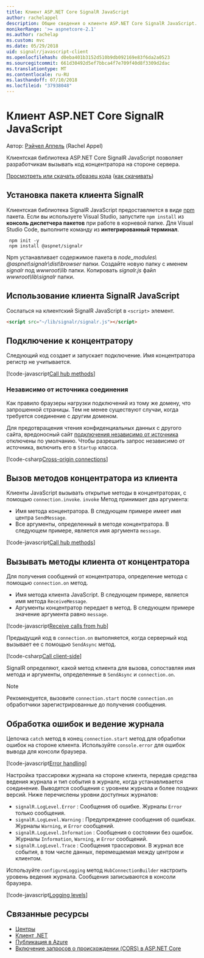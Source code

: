 ```yaml
---
title: Клиент ASP.NET Core SignalR JavaScript
author: rachelappel
description: Общие сведения о клиенте ASP.NET Core SignalR JavaScript.
monikerRange: '>= aspnetcore-2.1'
ms.author: rachelap
ms.custom: mvc
ms.date: 05/29/2018
uid: signalr/javascript-client
ms.openlocfilehash: d0eba401b3152d510b9db092169e83f6da2a0523
ms.sourcegitcommit: 661d30492d5ef7bbca4f7e709f40d8f3309d2dac
ms.translationtype: MT
ms.contentlocale: ru-RU
ms.lasthandoff: 07/10/2018
ms.locfileid: "37938048"
---
```

# <a name="aspnet-core-signalr-javascript-client"></a>Клиент ASP.NET Core SignalR JavaScript

Автор: [Рэйчел Аппель](http://twitter.com/rachelappel) (Rachel Appel)

Клиентская библиотека ASP.NET Core SignalR JavaScript позволяет разработчикам вызывать код концентратора на стороне сервера.

[Просмотреть или скачать образец кода](https://github.com/aspnet/Docs/tree/live/aspnetcore/signalr/javascript-client/sample) ([как скачивать](xref:tutorials/index#how-to-download-a-sample))

## <a name="install-the-signalr-client-package"></a>Установка пакета клиента SignalR

Клиентская библиотека SignalR JavaScript предоставляется в виде [npm](https://www.npmjs.com/) пакета. Если вы используете Visual Studio, запустите `npm install` из **консоль диспетчера пакетов** при работе в корневой папке. Для Visual Studio Code, выполните команду из **интегрированный терминал**.

  ```console
   npm init -y
   npm install @aspnet/signalr
  ```

Npm устанавливает содержимое пакета в *node_modules\\ @aspnet\signalr\dist\browser*  папки. Создайте новую папку с именем *signalr* под *wwwroot\\lib* папки. Копировать *signalr.js* файл *wwwroot\lib\signalr* папки.

## <a name="use-the-signalr-javascript-client"></a>Использование клиента SignalR JavaScript

Сослаться на клиентский SignalR JavaScript в `<script>` элемент.

```html
<script src="~/lib/signalr/signalr.js"></script>
```

## <a name="connect-to-a-hub"></a>Подключение к концентратору

Следующий код создает и запускает подключение. Имя концентратора регистр не учитывается.

[!code-javascript[Call hub methods](javascript-client/sample/wwwroot/js/chat.js?range=9-12,28)]

### <a name="cross-origin-connections"></a>Независимо от источника соединения

Как правило браузеры нагрузки подключений из тому же домену, что запрошенной страницы. Тем не менее существуют случаи, когда требуется соединение с другим доменом.

Для предотвращения чтения конфиденциальных данных с другого сайта, вредоносный сайт [подключения независимо от источника](xref:security/cors) отключены по умолчанию. Чтобы разрешить запрос независимо от источника, включить его в `Startup` класса.

[!code-csharp[Cross-origin connections](javascript-client/sample/Startup.cs?highlight=29-35,56)]

## <a name="call-hub-methods-from-client"></a>Вызов методов концентратора из клиента

Клиенты JavaScript вызывать открытые методы в концентраторах, с помощью `connection.invoke`. `invoke` Метод принимает два аргумента:

* Имя метода концентратора. В следующем примере имеет имя центра `SendMessage`.
* Все аргументы, определенный в методе концентратора. В следующем примере, является имя аргумента `message`.

[!code-javascript[Call hub methods](javascript-client/sample/wwwroot/js/chat.js?range=24)]

## <a name="call-client-methods-from-hub"></a>Вызывать методы клиента от концентратора

Для получения сообщений от концентратора, определение метода с помощью `connection.on` метод.

* Имя метода клиента JavaScript. В следующем примере, является имя метода `ReceiveMessage`.
* Аргументы концентратор передает в метод. В следующем примере значение аргумента равно `message`.

[!code-javascript[Receive calls from hub](javascript-client/sample/wwwroot/js/chat.js?range=14-19)]

Предыдущий код в `connection.on` выполняется, когда серверный код вызывает ее с помощью `SendAsync` метод.

[!code-csharp[Call client-side](javascript-client/sample/hubs/chathub.cs?range=8-11)]

SignalR определяют, какой метод клиента для вызова, сопоставляя имя метода и аргументы, определенные в `SendAsync` и `connection.on`.

> [!NOTE]
> Рекомендуется, вызовите `connection.start` после `connection.on` обработчики зарегистрированные до получения сообщения.

## <a name="error-handling-and-logging"></a>Обработка ошибок и ведение журнала

Цепочка `catch` метод в конец `connection.start` метод для обработки ошибок на стороне клиента. Используйте `console.error` для ошибок вывода для консоли браузера.

[!code-javascript[Error handling](javascript-client/sample/wwwroot/js/chat.js?range=28)]

Настройка трассировки журнала на стороне клиента, передав средства ведения журнала и тип события в журнале, когда устанавливается соединение. Выводятся сообщения с уровнем журнала и более поздних версий. Ниже перечислены уровни доступных журналов:

* `signalR.LogLevel.Error` : Сообщения об ошибке. Журналы `Error` только сообщения.
* `signalR.LogLevel.Warning` : Предупреждение сообщения об ошибках. Журналы `Warning`, и `Error` сообщений.
* `signalR.LogLevel.Information` : Сообщения о состоянии без ошибок. Журналы `Information`, `Warning`, и `Error` сообщений.
* `signalR.LogLevel.Trace` : Сообщения трассировки. В журнал все события, в том числе данных, перемещаемая между центром и клиентом.

Используйте `configureLogging` метод `HubConnectionBuilder` настроить уровень ведения журнала. Сообщения записываются в консоли браузера.

[!code-javascript[Logging levels](javascript-client/sample/wwwroot/js/chat.js?range=9-12)]

## <a name="related-resources"></a>Связанные ресурсы

* [Центры](xref:signalr/hubs)
* [Клиент .NET](xref:signalr/dotnet-client)
* [Публикация в Azure](xref:signalr/publish-to-azure-web-app)
* [Включение запросов о происхождении (CORS) в ASP.NET Core](xref:security/cors)
